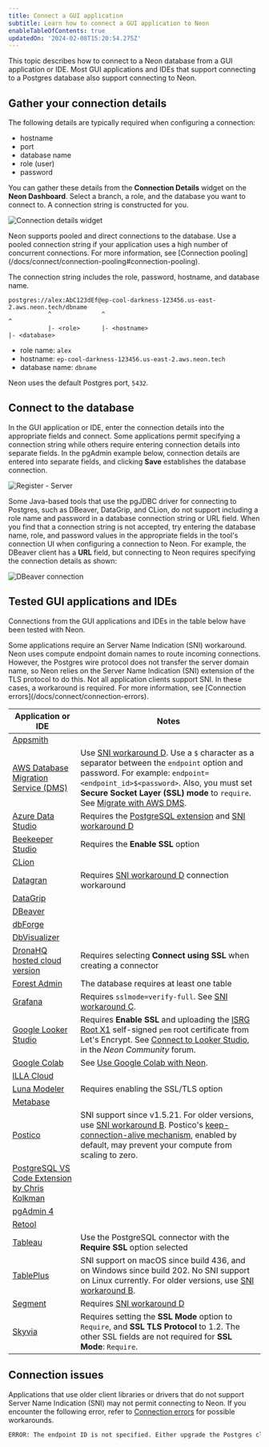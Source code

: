 ```yaml
---
title: Connect a GUI application
subtitle: Learn how to connect a GUI application to Neon
enableTableOfContents: true
updatedOn: '2024-02-08T15:20:54.275Z'
---
```


This topic describes how to connect to a Neon database from a GUI application or IDE. Most GUI applications and IDEs that support connecting to a Postgres database also support connecting to Neon.

## Gather your connection details

The following details are typically required when configuring a connection:

- hostname
- port
- database name
- role (user)
- password

You can gather these details from the **Connection Details** widget on the **Neon Dashboard**. Select a branch, a role, and the database you want to connect to. A connection string is constructed for you.

![Connection details widget](/docs/connect/connection_details.png)

<Admonition type="note">
Neon supports pooled and direct connections to the database. Use a pooled connection string if your application uses a high number of concurrent connections. For more information, see [Connection pooling](/docs/connect/connection-pooling#connection-pooling).
</Admonition>

The connection string includes the role, password, hostname, and database name.

```text
postgres://alex:AbC123dEf@ep-cool-darkness-123456.us-east-2.aws.neon.tech/dbname
           ^              ^                                               ^
           |- <role>      |- <hostname>                                   |- <database>
```

- role name: `alex`
- hostname: `ep-cool-darkness-123456.us-east-2.aws.neon.tech`
- database name: `dbname`

Neon uses the default Postgres port, `5432`.

## Connect to the database

In the GUI application or IDE, enter the connection details into the appropriate fields and connect. Some applications permit specifying a connection string while others require entering connection details into separate fields. In the pgAdmin example below, connection details are entered into separate fields, and clicking **Save** establishes the database connection.

![Register - Server](/docs/connect/pgadmin4.png)

Some Java-based tools that use the pgJDBC driver for connecting to Postgres, such as DBeaver, DataGrip, and CLion, do not support including a role name and password in a database connection string or URL field. When you find that a connection string is not accepted, try entering the database name, role, and password values in the appropriate fields in the tool's connection UI when configuring a connection to Neon. For example, the DBeaver client has a **URL** field, but connecting to Neon requires specifying the connection details as shown:

![DBeaver connection](/docs/connect/dbeaver_connection.png)

## Tested GUI applications and IDEs

Connections from the GUI applications and IDEs in the table below have been tested with Neon.

<Admonition type="note">
Some applications require an Server Name Indication (SNI) workaround. Neon uses compute endpoint domain names to route incoming connections. However, the Postgres wire protocol does not transfer the server domain name, so Neon relies on the Server Name Indication (SNI) extension of the TLS protocol to do this. Not all application clients support SNI. In these cases, a workaround is required. For more information, see [Connection errors](/docs/connect/connection-errors).
</Admonition>

| Application or IDE                                                                                                            | Notes                                                                                                                                                                                                                                                                                                                                                                   |
| ----------------------------------------------------------------------------------------------------------------------------- | ----------------------------------------------------------------------------------------------------------------------------------------------------------------------------------------------------------------------------------------------------------------------------------------------------------------------------------------------------------------------- |
| [Appsmith](https://www.appsmith.com/)                                                                                         |                                                                                                                                                                                                                                                                                                                                                                         |
| [AWS Database Migration Service (DMS)](https://aws.amazon.com/dms/)                                                           | Use [SNI workaround D](/docs/connect/connection-errors#d-specify-the-endpoint-id-in-the-password-field). Use a `$` character as a separator between the `endpoint` option and password. For example: `endpoint=<endpoint_id>$<password>`. Also, you must set **Secure Socket Layer (SSL) mode** to `require`. See [Migrate with AWS DMS](/docs/import/migrate-aws-dms). |
| [Azure Data Studio](https://azure.microsoft.com/en-us/products/data-studio/)                                                  | Requires the [PostgreSQL extension](https://learn.microsoft.com/en-us/sql/azure-data-studio/extensions/postgres-extension?view=sql-server-ver16) and [SNI workaround D](/docs/connect/connection-errors#d-specify-the-endpoint-id-in-the-password-field)                                                                                                                |
| [Beekeeper Studio](https://www.beekeeperstudio.io/)                                                                           | Requires the **Enable SSL** option                                                                                                                                                                                                                                                                                                                                      |
| [CLion](https://www.jetbrains.com/clion/)                                                                                     |                                                                                                                                                                                                                                                                                                                                                                         |
| [Datagran](https://www.datagran.io/)                                                                                          | Requires [SNI workaround D](/docs/connect/connection-errors#d-specify-the-endpoint-id-in-the-password-field) connection workaround                                                                                                                                                                                                                                      |
| [DataGrip](https://www.jetbrains.com/datagrip/)                                                                               |                                                                                                                                                                                                                                                                                                                                                                         |
| [DBeaver](https://dbeaver.io/)                                                                                                |                                                                                                                                                                                                                                                                                                                                                                         |
| [dbForge](https://www.devart.com/dbforge/)                                                                                    |                                                                                                                                                                                                                                                                                                                                                                         |
| [DbVisualizer](https://www.dbvis.com/)                                                                                        |                                                                                                                                                                                                                                                                                                                                                                         |
| [DronaHQ hosted cloud version](https://www.dronahq.com/)                                                                      | Requires selecting **Connect using SSL** when creating a connector                                                                                                                                                                                                                                                                                                      |
| [Forest Admin](https://www.forestadmin.com/)                                                                                  | The database requires at least one table                                                                                                                                                                                                                                                                                                                                |
| [Grafana](https://grafana.com/docs/grafana/latest/datasources/postgres/)                                                      | Requires `sslmode=verify-full`. See [SNI workaround C](/docs/connect/connection-errors#c-set-verify-full-for-golang-based-clients).                                                                                                                                                                                                                                     |
| [Google Looker Studio](https://lookerstudio.google.com/)                                                                      | Requires **Enable SSL** and uploading the [ISRG Root X1](https://letsencrypt.org/certificates/) self-signed `pem` root certificate from Let's Encrypt. See [Connect to Looker Studio](https://community.neon.tech/t/connect-to-data-studio-looker-studio/299/3), in the _Neon Community_ forum.                                                                         |
| [Google Colab](https://colab.research.google.com/)                                                                            | See [Use Google Colab with Neon](/docs/ai/ai-google-colab).                                                                                                                                                                                                                                                                                                             |
| [ILLA Cloud](https://www.illacloud.com/)                                                                                      |                                                                                                                                                                                                                                                                                                                                                                         |
| [Luna Modeler](https://www.datensen.com/data-modeling/luna-modeler-for-relational-databases.html)                             | Requires enabling the SSL/TLS option                                                                                                                                                                                                                                                                                                                                    |
| [Metabase](https://www.metabase.com/)                                                                                         |                                                                                                                                                                                                                                                                                                                                                                         |
| [Postico](https://eggerapps.at/postico2/)                                                                                     | SNI support since v1.5.21. For older versions, use [SNI workaround B](/docs/connect/connection-errors#b-use-libpq-keyvalue-syntax-in-the-database-field). Postico's [keep-connection-alive mechanism](https://eggerapps.at/postico/docs/v1.2/changelist.html), enabled by default, may prevent your compute from scaling to zero.                                       |
| [PostgreSQL VS Code Extension by Chris Kolkman](https://marketplace.visualstudio.com/items?itemName=ckolkman.vscode-postgres) |                                                                                                                                                                                                                                                                                                                                                                         |
| [pgAdmin 4](https://www.pgadmin.org/)                                                                                         |                                                                                                                                                                                                                                                                                                                                                                         |
| [Retool](https://retool.com/)                                                                                                 |                                                                                                                                                                                                                                                                                                                                                                         |
| [Tableau](https://www.tableau.com/)                                                                                           | Use the PostgreSQL connector with the **Require SSL** option selected                                                                                                                                                                                                                                                                                                   |
| [TablePlus](https://tableplus.com/)                                                                                           | SNI support on macOS since build 436, and on Windows since build 202. No SNI support on Linux currently. For older versions, use [SNI workaround B](/docs/connect/connection-errors#b-use-libpq-keyvalue-syntax-in-the-database-field).                                                                                                                                 |
| [Segment](https://segment.com/)                                                                                               | Requires [SNI workaround D](/docs/connect/connection-errors#d-specify-the-endpoint-id-in-the-password-field)                                                                                                                                                                                                                                                            |
| [Skyvia](https://skyvia.com/)                                                                                                 | Requires setting the **SSL Mode** option to `Require`, and **SSL TLS Protocol** to 1.2. The other SSL fields are not required for **SSL Mode**: `Require`.                                                                                                                                                                                                              |

## Connection issues

Applications that use older client libraries or drivers that do not support Server Name Indication (SNI) may not permit connecting to Neon. If you encounter the following error, refer to [Connection errors](/docs/connect/connection-errors) for possible workarounds.

```txt shouldWrap
ERROR: The endpoint ID is not specified. Either upgrade the Postgres client library (libpq) for SNI support or pass the endpoint ID (the first part of the domain name) as a parameter: '&options=endpoint%3D'. See [https://neon.tech/sni](https://neon.tech/sni) for more information.
```

<NeedHelp/>
